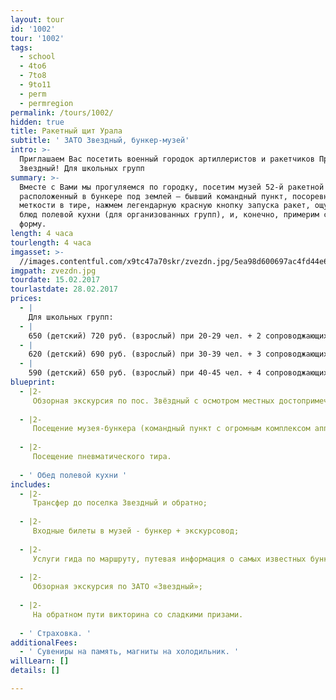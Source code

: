 ```yaml
---
layout: tour
id: '1002'
tour: '1002'
tags:
  - school
  - 4to6
  - 7to8
  - 9to11
  - perm
  - permregion
permalink: /tours/1002/
hidden: true
title: Ракетный щит Урала
subtitle: ' ЗАТО Звездный, бункер-музей'
intro: >-
  Приглашаем Вас посетить военный городок артиллеристов и ракетчиков Прикамья –
  Звездный! Для школьных групп
summary: >-
  Вместе с Вами мы прогуляемся по городку, посетим музей 52-й ракетной дивизии,
  расположенный в бункере под землей – бывший командный пункт, посоревнуемся в
  меткости в тире, нажмем легендарную красную кнопку запуска ракет, ощутим вкус
  блюд полевой кухни (для организованных групп), и, конечно, примерим солдатскую
  форму.
length: 4 часа
tourlength: 4 часа
imgasset: >-
  //images.contentful.com/x9tc47a70skr/zvezdn.jpg/5ea98d600697ac4fd44e6db889792a5c/zvezdn.jpg
imgpath: zvezdn.jpg
tourdate: 15.02.2017
tourlastdate: 28.02.2017
prices:
  - |
    Для школьных групп:
  - |
    650 (детский) 720 руб. (взрослый) при 20-29 чел. + 2 сопроводжающих
  - |
    620 (детский) 690 руб. (взрослый) при 30-39 чел. + 3 сопроводжающих
  - |
    590 (детский) 650 руб. (взрослый) при 40-45 чел. + 4 сопроводжающих
blueprint:
  - |2-
     Обзорная экскурсия по пос. Звёздный с осмотром местных достопримечательностей (памятник солдатским сапогам, лавочка примирения, площадь памяти, граффити и 3d рисунки на асфальте). 
     
  - |2-
     Посещение музея-бункера (командный пункт с огромным комплексом аппаратуры, экспозиции боевой славы, макеты боевого оружия). 
     
  - |2-
     Посещение пневматического тира. 
     
  - ' Обед полевой кухни '
includes:
  - |2-
     Трансфер до поселка Звездный и обратно; 
     
  - |2-
     Входные билеты в музей - бункер + экскурсовод; 
     
  - |2-
     Услуги гида по маршруту, путевая информация о самых известных бункерах – бункер Сталина, Фюрера, история кирзовых солдатских сапог и много других интересных фактов; 
     
  - |2-
     Обзорная экскурсия по ЗАТО «Звездный»; 
     
  - |2-
     На обратном пути викторина со сладкими призами. 
     
  - ' Страховка. '
additionalFees:
  - ' Сувениры на память, магниты на холодильник. '
willLearn: []
details: []

---
```

